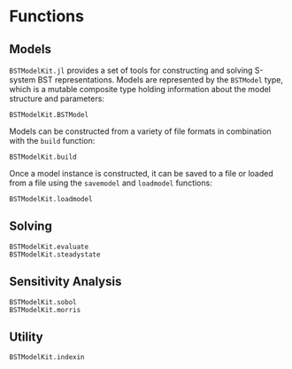 # Functions

## Models
`BSTModelKit.jl` provides a set of tools for constructing and solving S-system BST representations.
Models are represented by the `BSTModel` type, which is a mutable composite type holding information about the model structure and parameters:
```@docs
BSTModelKit.BSTModel
```

Models can be constructed from a variety of file formats in combination with the `build` function:
```@docs
BSTModelKit.build
```

Once a model instance is constructed, it can be saved to a file or loaded from a file using the `savemodel` and `loadmodel` functions:
```@docs
BSTModelKit.loadmodel
```

## Solving
```@docs
BSTModelKit.evaluate
BSTModelKit.steadystate
```

## Sensitivity Analysis
```@docs
BSTModelKit.sobol
BSTModelKit.morris
```

## Utility
```@docs
BSTModelKit.indexin
```